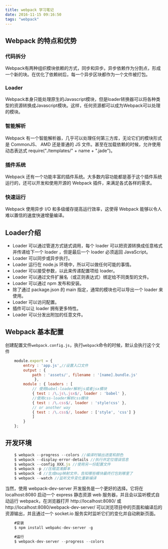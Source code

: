 ```yaml
---
title: webpack 学习笔记
date: 2016-11-15 09:16:50
tags: "webpack"
---
```

## Webpack 的特点和优势
<!--more-->
### 代码拆分
Webpack有两种组织模块依赖的方式，同步和异步。异步依赖作为分割点，形成一个新的块。在优化了依赖树后，每一个异步区块都作为一个文件被打包。
### Loader
Webpack本身只能处理原生的Javascript模块，但是loader转换器可以将各种类型的资源转换成Javascript模块。这样，任何资源都可以成为Webpack可以处理的模块。
### 智能解析
Webpack 有一个智能解析器，几乎可以处理任何第三方库，无论它们的模块形式是 CommonJS、 AMD 还是普通的 JS 文件。甚至在加载依赖的时候，允许使用动态表达式 require("./templates/" + name + ".jade")。
### 插件系统
Webpack 还有一个功能丰富的插件系统。大多数内容功能都是基于这个插件系统运行的，还可以开发和使用开源的 Webpack 插件，来满足各式各样的需求。
### 快速运行
Webpack 使用异步 I/O 和多级缓存提高运行效率，这使得 Webpack 能够以令人难以置信的速度快速增量编译。
## Loader介绍
- Loader 可以通过管道方式链式调用，每个 loader 可以把资源转换成任意格式并传递给下一个 loader ，但是最后一个 loader 必须返回 JavaScript。
- Loader 可以同步或异步执行。
- Loader 运行在 node.js 环境中，所以可以做任何可能的事情。
- Loader 可以接受参数，以此来传递配置项给 loader。
- Loader 可以通过文件扩展名（或正则表达式）绑定给不同类型的文件。
- Loader 可以通过 npm 发布和安装。
- 除了通过 package.json 的 main 指定，通常的模块也可以导出一个 loader 来使用。
- Loader 可以访问配置。
- 插件可以让 loader 拥有更多特性。
- Loader 可以分发出附加的任意文件。  

## Webpack 基本配置
创建配置文件`webpack.config.js`，执行`webpack`命令的时候，默认会执行这个文件
```javascript
    module.export = { 
        entry : 'app.js',//设置入口文件
        output : { 
            path : 'assets/', filename : '[name].bundle.js'
             },
        module : { loaders : [
            // 使用babel-loader解析js或者jsx模块
            { test : /\.js\.jsx$/, loader : 'babel' }, 
            //使用css-loader解析css模块
            { test : /\.css$/, loader : 'style!css' }, 
            // or another way 
            { test : /\.css$/, loader : ['style', 'css'] } 
            ] 
        } 
    };
```
## 开发环境  
```javascript
    $ webpack --progress --colors //编译时输出进度和颜色
    $ webpack --display-error-details //执行并定位错误信息
    $ webpack --config XXX.js //使用另一份配置文件
    $ webpack -p //压缩混淆脚本
    $ webpack -d //生成map映射文件，告知哪些模块最终打包到哪里了
    $ webpack --watch //监听文件变化重新编译
```
当然，使用 webpack-dev-server 开发服务是一个更好的选择。它将在 localhost:8080 启动一个 express 静态资源 web 服务器，并且会以监听模式自动运行 webpack，在浏览器打开 http://localhost:8080/ 或 http://localhost:8080/webpack-dev-server/ 可以浏览项目中的页面和编译后的资源输出，并且通过一个 socket.io 服务实时监听它们的变化并自动刷新页面。
```javascript
    #安装
    $ npm install webpakc-dev-server -g

    #运行
    $ webpack-dev-server --progress --colors
```  
